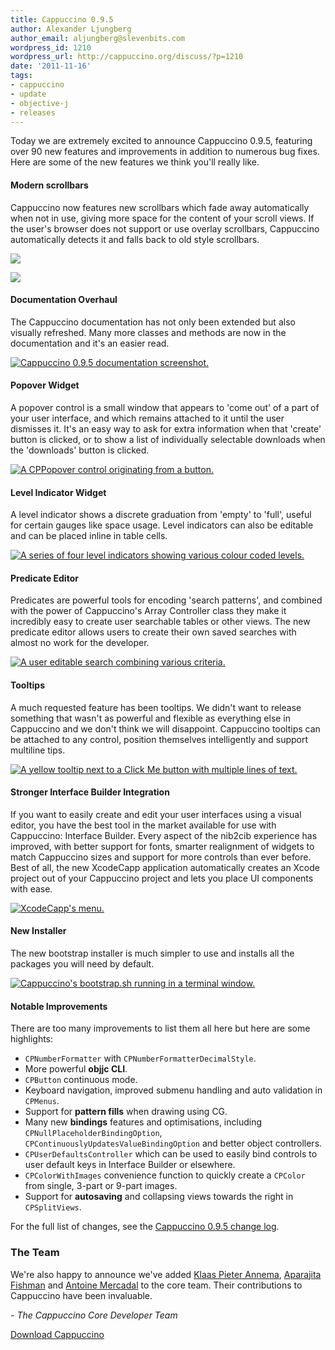 ```yaml
---
title: Cappuccino 0.9.5
author: Alexander Ljungberg
author_email: aljungberg@slevenbits.com
wordpress_id: 1210
wordpress_url: http://cappuccino.org/discuss/?p=1210
date: '2011-11-16'
tags:
- cappuccino
- update
- objective-j
- releases
---
```


Today we are extremely excited to announce Cappuccino 0.9.5, featuring over 90 new features and improvements in addition to numerous bug fixes. Here are some of the new features we think you'll really like.

#### Modern scrollbars

Cappuccino now features new scrollbars which fade away automatically when not in use, giving more space for the content of your scroll views. If the user's browser does not support or use overlay scrollbars, Cappuccino automatically detects it and falls back to old style scrollbars.

[![](/img/cpo-uploads/2011/11/scrollview-overlay1.png)](http://cappuccino.org/learn/documentation/interface_c_p_scroll_view.html#aa47001712e1531cf3430d9923cc720cf)

[![](/img/cpo-uploads/2011/11/scrollview-legacy.png)](http://cappuccino.org/learn/documentation/interface_c_p_scroll_view.html#aa47001712e1531cf3430d9923cc720cf)

#### Documentation Overhaul

The Cappuccino documentation has not only been extended but also visually refreshed. Many more classes and methods are now in the documentation and it's an easier read.

[![Cappuccino 0.9.5 documentation screenshot.](/img/cpo-uploads/2011/11/doc-small.png)](http://cappuccino.org/learn/documentation/)

#### Popover Widget

A popover control is a small window that appears to 'come out' of a part of your user interface, and which remains attached to it until the user dismisses it. It's an easy way to ask for extra information when that 'create' button is clicked, or to show a list of individually selectable downloads when the 'downloads' button is clicked.

[![A CPPopover control originating from a button.](/img/cpo-uploads/2011/11/popovers.png)](http://cappuccino.org/learn/documentation/interface_c_p_popover.html)

#### Level Indicator Widget

A level indicator shows a discrete graduation from 'empty' to 'full', useful for certain gauges like space usage. Level indicators can also be editable and can be placed inline in table cells.

[![A series of four level indicators showing various colour coded levels.](/img/cpo-uploads/2011/11/CPLevelIndicator.png)](http://cappuccino.org/learn/documentation/interface_c_p_level_indicator.html)

#### Predicate Editor

Predicates are powerful tools for encoding 'search patterns', and combined with the power of Cappuccino's Array Controller class they make it incredibly easy to create user searchable tables or other views. The new predicate editor allows users to create their own saved searches with almost no work for the developer.

[![A user editable search combining various criteria.](/img/cpo-uploads/2011/11/PredicateEditor.png)](http://cappuccino.org/learn/documentation/interface_c_p_predicate_editor.html)

#### Tooltips

A much requested feature has been tooltips. We didn't want to release something that wasn't as powerful and flexible as everything else in Cappuccino and we don't think we will disappoint. Cappuccino tooltips can be attached to any control, position themselves intelligently and support multiline tips.

[![A yellow tooltip next to a Click Me button with multiple lines of text.](/img/cpo-uploads/2011/11/Tooltips.png)](/img/cpo-uploads/2011/11/Tooltips.png)

#### Stronger Interface Builder Integration

If you want to easily create and edit your user interfaces using a visual editor, you have the best tool in the market available for use with Cappuccino: Interface Builder. Every aspect of the nib2cib experience has improved, with better support for fonts, smarter realignment of widgets to match Cappuccino sizes and support for more controls than ever before. Best of all, the new XcodeCapp application automatically creates an Xcode project out of your Cappuccino project and lets you place UI components with ease.

[![XcodeCapp's menu.](/img/cpo-uploads/2011/11/xcc2.png)](/img/cpo-uploads/2011/11/xcc2.png)

#### New Installer

The new bootstrap installer is much simpler to use and installs all the packages you will need by default.

[![Cappuccino's bootstrap.sh running in a terminal window.](/img/cpo-uploads/2011/11/installer-1.png)](/img/cpo-uploads/2011/11/installer-1.png)

#### Notable Improvements

There are too many improvements to list them all here but here are some highlights:

* `CPNumberFormatter` with `CPNumberFormatterDecimalStyle`.
* More powerful **objjc CLI**.
* `CPButton` continuous mode.
* Keyboard navigation, improved submenu handling and auto validation in `CPMenus`.
* Support for **pattern fills** when drawing using CG.
* Many new **bindings** features and optimisations, including `CPNullPlaceholderBindingOption`, `CPContinuouslyUpdatesValueBindingOption` and better object controllers.
* `CPUserDefaultsController` which can be used to easily bind controls to user default keys in Interface Builder or elsewhere.
* `CPColorWithImages` convenience function to quickly create a `CPColor` from single, 3-part or 9-part images.
* Support for **autosaving** and collapsing views towards the right in `CPSplitViews`.

For the full list of changes, see the [Cappuccino 0.9.5 change log](https://gist.github.com/1370087).

### The Team

 We're also happy to announce we've added [Klaas Pieter Annema](http://www.annema.me/), [Aparajita Fishman](https://github.com/aparajita) and [Antoine Mercadal](http://antoinemercadal.fr) to the core team. Their contributions to Cappuccino have been invaluable.

_- The Cappuccino Core Developer Team_

[Download Cappuccino](/#download)
